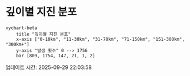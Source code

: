 # 깊이별 지진 분포

```mermaid
xychart-beta
    title "깊이별 지진 분포"
    x-axis ["0-10km", "11-30km", "31-70km", "71-150km", "151-300km", "300km+"]
    y-axis "발생 횟수" 0 --> 1756
    bar [809, 1754, 147, 21, 1, 2]
```

업데이트 시간: 2025-09-29 22:03:58
